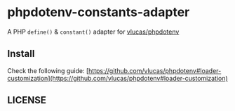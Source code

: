 # phpdotenv-constants-adapter
A PHP ```define()``` & ```constant()``` adapter for [vlucas/phpdotenv](https://github.com/vlucas/phpdotenv)


## Install

Check the following guide:  [https://github.com/vlucas/phpdotenv#loader-customization](https://github.com/vlucas/phpdotenv#loader-customization)

## LICENSE 
